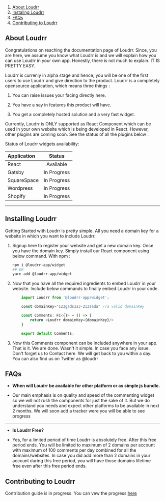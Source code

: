 1. [About Loudrr](#about-loudrr)
2. [Installng Loudrr](#installing-loudrr)
3. [FAQs](#faqs)
4. [Contributing to Loudrr](#contributing-to-loudrr)


## About Loudrr

Congratulations on reaching the documentation page of Loudrr. Since, you are here, we assume you know what Loudrr is and we will explain how you can use Loudrr in your own app. Honestly, there is not much to explain. IT IS PRETTY EASY.

Loudrr is currenly in alpha stage and hence, you will be one of the first users to use Loudrr and give direction to the product. Loudrr is a completely opensource application, which means three things :

1. You can raise issues your facing directly here.
2. You have a say in features this product will have.

3. You get a completely hosted solution and a very fast widget.

Currently, Loudrr is ONLY supported as React Component which can be used in your own website which is being developed in React. However, other plugins are coming soon. See the status of all the plugins below :

Status of Loudrr widgets availability: 


| Application       | Status     | 
|:------------- | :----------: | 
|  React |  Available  |
| Gatsby | In Progress |
| SquareSpace |  In Progress|
| Wordpress | In Progress |
| Shopify | In Progress |

----

## Installing Loudrr

Getting Started with Loudrr is pretty simple. All you need a domain key for a website in which you want to include Loudrr.

1.    Signup here to register your website and get a new domain key.
    Once you have the domain key. Simply install our React component using below command.
    With npm :

        ```bash
        npm i @loudrr-app/widget 
        ## OR
        yarn add @loudrr-app/widget
        ```


2. Now that you have all the required ingredients to embed Loudrr in your website. Include below commands to finally embed Loudrr in your code.
    ```javascript
        import Loudrr from '@loudrr-app/widget';

        const domainKey="123gads123-213sada" //a valid domainKey

        const Comments: FC<{}> = () => {
            return <Loudrr domainKey={domainKey}/>
        }

        export default Comments;
    ```
3.  Now this Comments component can be included anywhere in your app.
    That is it. We are done. Wasn't it simple. In case you face any issue. Don't forget us to Contact here. We will get back to you within a day. You can also find us on Twitter as @loudrr

## FAQs

- **When will Loudrr be available for other platform or as simple js bundle.**

- Our main emphasis is on quality and speed of the commenting widget so we will not rush the components for just the sake of it. But we do understand you needs and expect other platforms to be available in next 2 months. We will soon add a tracker were you will be able to see progress
----------------
- **Is Loudrr Free?**

- Yes, for a limited period of time Loudrr is absolutely free. After this free period ends. You will be limited to maximum of 2 domains per account with maximum of 100 comments per day combined for all the domains/websites. In case you did add more than 2 domains in your account during this free period, you will have those domains lifetime free even after this free period ends.

## Contributing to Loudrr
Contribution guide is in progress. You can vew the progress [here](app/CONTRIBUTION.md)
